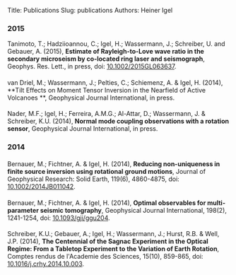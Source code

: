Title: Publications
Slug: publications
Authors: Heiner Igel

### 2015

Tanimoto, T.; Hadziioannou, C.; Igel, H.; Wassermann, J.; Schreiber, U. and Gebauer, A. (2015), **Estimate of Rayleigh-to-Love wave ratio in the secondary microseism by co-located ring laser and seismograph**, Geophys. Res. Lett., in press, doi: [10.1002/2015GL063637](http://onlinelibrary.wiley.com/doi/10.1002/2015GL063637/abstract).
####
van Driel, M.; Wassermann, J.; Pelties, C.; Schiemenz, A. &  Igel, H. (2014),
**Tilt Effects on Moment Tensor Inversion in the Nearfield of Active Volcanoes **,
Geophysical Journal International, in press.
####
Nader, M.F.; Igel, H.; Ferreira, A.M.G.; Al-Attar, D.; Wassermann, J. & Schreiber, K.U. (2014),
**Normal mode coupling observations with a rotation sensor**,
Geophysical Journal International, in press.

### 2014 

####
Bernauer, M.; Fichtner, A. & Igel, H. (2014),
**Reducing non-uniqueness in finite source inversion using rotational ground motions**,
Journal of Geophysical Research: Solid Earth, 119(6), 4860-4875, doi: [10.1002/2014JB011042](http://dx.doi.org/10.1002/2014JB011042).
####
Bernauer, M.; Fichtner, A. & Igel, H. (2014), 
**Optimal observables for multi-parameter seismic tomography**,
Geophysical Journal International, 198(2), 1241-1254, doi: [10.1093/gji/ggu204](http://gji.oxfordjournals.org/content/198/2/1241).
####
Schreiber, K.U.; Gebauer, A.; Igel, H.; Wassermann, J.; Hurst, R.B. & Well, J.P. (2014),
**The Centennial of the Sagnac Experiment in the Optical Regime: From a Tabletop Experiment to the
Variation of Earth Rotation**, Comptes rendus de l'Academie des Sciences, 15(10), 859-865, doi: [10.1016/j.crhy.2014.10.003](http://www.sciencedirect.com/science/article/pii/S1631070514001406). 
 

